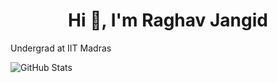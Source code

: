 <h1 align="center">Hi 👋, I'm Raghav Jangid</h1>
<!--
--> 


<p1 align="center">Undergrad at IIT Madras</p1>

<!--
-->
![GitHub Stats](https://github-readme-stats.vercel.app/api?username=Raghav-J402&theme=radical)
